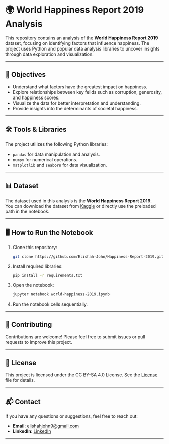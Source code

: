 # 🌍 World Happiness Report 2019 Analysis

This repository contains an analysis of the **World Happiness Report 2019** dataset, focusing on identifying factors that influence happiness. The project uses Python and popular data analysis libraries to uncover insights through data exploration and visualization.

---

## 📌 Objectives

- Understand what factors have the greatest impact on happiness.
- Explore relationships between key feilds such as corruption, generosity, and happiness scores.
- Visualize the data for better interpretation and understanding.
- Provide insights into the determinants of societal happiness.

---

## 🛠️ Tools & Libraries

The project utilizes the following Python libraries:
- `pandas` for data manipulation and analysis.
- `numpy` for numerical operations.
- `matplotlib` and `seaborn` for data visualization.

---
## 📊 Dataset

The dataset used in this analysis is the **World Happiness Report 2019**.  
You can download the dataset from [Kaggle](https://www.kaggle.com/unsdsn/world-happiness) or directly use the preloaded path in the notebook.

---
## 🖥️ How to Run the Notebook

1. Clone this repository:
   ```bash
   git clone https://github.com/Elishah-John/Happiness-Report-2019.git

2. Install required libraries:
    ```bash
   pip install -r requirements.txt

3. Open the notebook:
    ```bash
   jupyter notebook world-happiness-2019.ipynb

4. Run the notebook cells sequentially.

---
## 🤝 Contributing

Contributions are welcome! Please feel free to submit issues or pull requests to improve this project.

---
## 📜 License

This project is licensed under the CC BY-SA 4.0 License. See the [License](LICENSE.txt) file for details.

---
## 📬 Contact

If you have any questions or suggestions, feel free to reach out:
- **Email**: elishahjohn9@gmail.com
- **LinkedIn**:  [LinkedIn](http://www.linkedin.com/in/elishah-johnej)

---
